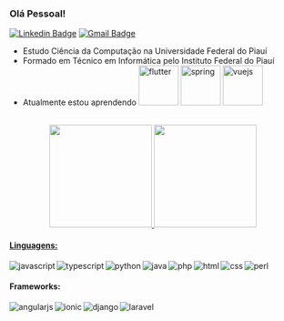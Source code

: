 ### Olá Pessoal!
[![Linkedin Badge](https://img.shields.io/badge/-LinkedIn-0e76a8?style=flat-square&logo=Linkedin&logoColor=white)](https://www.linkedin.com/in/rubem-eslley-528651248/)
[![Gmail Badge](https://img.shields.io/badge/-Email-0e76a8?style=flat-square&logo=Gmail&logoColor=white)](mailto:rubemeslley@gmail.com)

- Estudo Ciência da Computação na Universidade Federal do Piauí
- Formado em Técnico em Informática pelo Instituto Federal do Piauí
- Atualmente estou aprendendo <img width="70" alt="flutter" src="https://img.shields.io/badge/Flutter-02569B?style=for-the-badge&logo=flutter&logoColor=white"/></a>
<img width="70" alt="spring" src="https://img.shields.io/badge/Spring-6DB33F?style=for-the-badge&logo=spring&logoColor=white"/></a> 
<img width="70" alt="vuejs" src="https://img.shields.io/badge/Vue.js-35495E?style=for-the-badge&logo=vue.js&logoColor=4FC08D"/></a>

<br>
<div align="center">
  <a href="https://github.com/eslley">
  <img height="180em" src="https://github-readme-stats.vercel.app/api?username=eslley&theme=dark"/>
  <img height="180em" src="https://github-readme-stats.vercel.app/api/top-langs/?username=eslley&layout=compact&theme=dark"/>
</div>

#### Linguagens:
<img align="left" alt="javascript" src="https://img.shields.io/badge/JavaScript-F7DF1E?style=for-the-badge&logo=javascript&logoColor=black"/></a>

<img align="left" alt="typescript" src="https://img.shields.io/badge/TypeScript-007ACC?style=for-the-badge&logo=typescript&logoColor=white"/></a>

<img align="left" alt="python" src="https://img.shields.io/badge/Python-3776AB?style=for-the-badge&logo=python&logoColor=white"/></a>

<img align="left" alt="java" src="https://img.shields.io/badge/Java-ED8B00?style=for-the-badge&logo=java&logoColor=white"/></a>

<img align="left" alt="php" src="https://img.shields.io/badge/PHP-777BB4?style=for-the-badge&logo=php&logoColor=white"/></a>

<img align="left" alt="html" src="https://img.shields.io/badge/HTML5-E34F26?style=for-the-badge&logo=html5&logoColor=white"/></a>

<img align="left" alt="css" src="https://img.shields.io/badge/CSS3-1572B6?style=for-the-badge&logo=css3&logoColor=white"/></a>

<img align="left" alt="perl" src="https://img.shields.io/badge/Perl-39457E?style=for-the-badge&logo=perl&logoColor=white"/></a>

<br/>

#### Frameworks:
<img align="left" alt="angularjs" src="https://img.shields.io/badge/AngularJS-E23237?style=for-the-badge&logo=angularjs&logoColor=white"/></a>

<img align="left" alt="ionic" src="https://img.shields.io/badge/Ionic-3880FF?style=for-the-badge&logo=ionic&logoColor=white"/></a>

<img align="left" alt="django" src="https://img.shields.io/badge/Django-092E20?style=for-the-badge&logo=django&logoColor=white"/></a>

<img align="left" alt="laravel" src="https://img.shields.io/badge/Laravel-FF2D20?style=for-the-badge&logo=laravel&logoColor=white"/></a>

